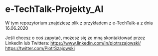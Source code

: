 # e-TechTalk-Projekty_AI
W tym repozytorium znajdziesz plik z przykładem z e-TechTalk-a z dnia 16.06.2020

Jeśli chcesz o coś zapytać, możesz się ze mną skontaktować przez LinkedIn lub Twittera:
https://www.linkedin.com/in/piotrszajowski/
https://twitter.com/PiotrSzajowski

